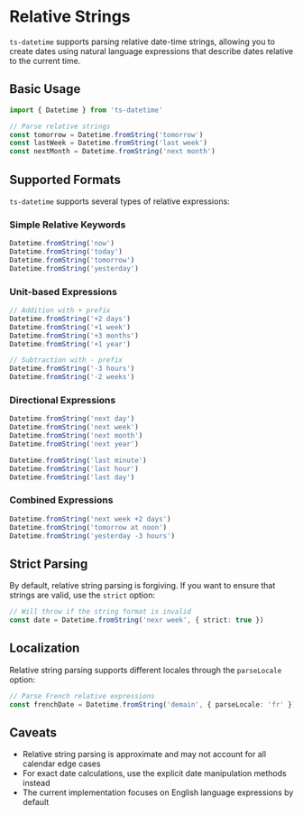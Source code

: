 # Relative Strings

`ts-datetime` supports parsing relative date-time strings, allowing you to create dates using natural language expressions that describe dates relative to the current time.

## Basic Usage

```ts
import { Datetime } from 'ts-datetime'

// Parse relative strings
const tomorrow = Datetime.fromString('tomorrow')
const lastWeek = Datetime.fromString('last week')
const nextMonth = Datetime.fromString('next month')
```

## Supported Formats

`ts-datetime` supports several types of relative expressions:

### Simple Relative Keywords

```ts
Datetime.fromString('now')
Datetime.fromString('today')
Datetime.fromString('tomorrow')
Datetime.fromString('yesterday')
```

### Unit-based Expressions

```ts
// Addition with + prefix
Datetime.fromString('+2 days')
Datetime.fromString('+1 week')
Datetime.fromString('+3 months')
Datetime.fromString('+1 year')

// Subtraction with - prefix
Datetime.fromString('-3 hours')
Datetime.fromString('-2 weeks')
```

### Directional Expressions

```ts
Datetime.fromString('next day')
Datetime.fromString('next week')
Datetime.fromString('next month')
Datetime.fromString('next year')

Datetime.fromString('last minute')
Datetime.fromString('last hour')
Datetime.fromString('last day')
```

### Combined Expressions

```ts
Datetime.fromString('next week +2 days')
Datetime.fromString('tomorrow at noon')
Datetime.fromString('yesterday -3 hours')
```

## Strict Parsing

By default, relative string parsing is forgiving. If you want to ensure that strings are valid, use the `strict` option:

```ts
// Will throw if the string format is invalid
const date = Datetime.fromString('nexr week', { strict: true })
```

## Localization

Relative string parsing supports different locales through the `parseLocale` option:

```ts
// Parse French relative expressions
const frenchDate = Datetime.fromString('demain', { parseLocale: 'fr' })
```

## Caveats

- Relative string parsing is approximate and may not account for all calendar edge cases
- For exact date calculations, use the explicit date manipulation methods instead
- The current implementation focuses on English language expressions by default

```
